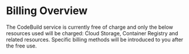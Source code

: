 # Billing Overview

The CodeBuild service is currently free of charge and only the below resources used will be charged: Cloud Storage, Container Registry and related resources. Specific billing methods will be introduced to you after the free use.
